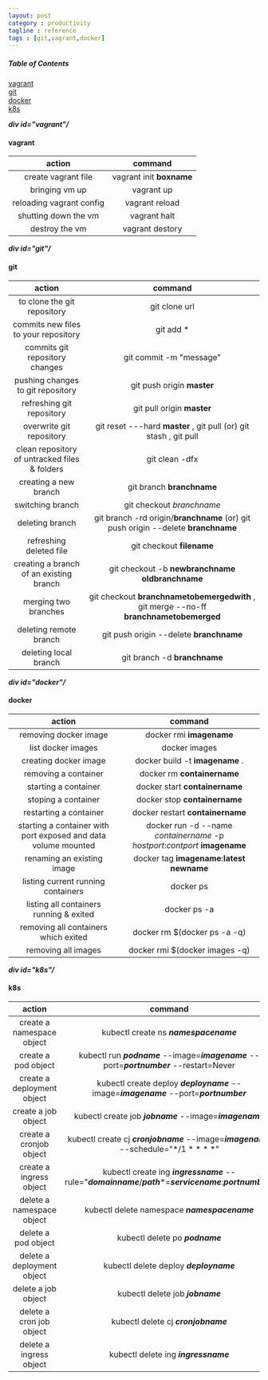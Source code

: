 ```yaml
---
layout: post
category : productivity
tagline : reference
tags : [git,vagrant,docker]
---
```


##### Table of Contents  
[vagrant](#vagrant)  
[git](#git)  
[docker](#docker)  
[k8s](#k8s)  


***div id="vagrant"/***
#### vagrant

action|command|
:---:|:---:|
create vagrant file|vagrant init **boxname**|
bringing vm up|vagrant up|
reloading vagrant config|vagrant reload|
shutting down the vm|vagrant halt|
destroy the vm|vagrant destory|

***div id="git"/***
#### git

action|command|
:----:|:----:|
to clone the git repository|git clone url|
commits new files to your repository|git add *|
commits git repository changes|git commit -m "message"|
pushing changes to git repository|git push origin **master**|
refreshing git repository|git pull origin **master**|
overwrite git repository|git reset ---hard **master** , git pull (or) git stash , git pull|
clean repository of untracked files & folders|git clean -dfx|
creating a new branch| git branch **branchname**|
switching branch| git checkout *branchname*|
deleting branch| git branch -rd origin/**branchname** (or) git push origin --delete **branchname**|
refreshing deleted file| git checkout **filename**|
creating a branch of an existing branch| git checkout -b **newbranchname** **oldbranchname**|
merging two branches| git checkout **branchnametobemergedwith** , git merge --no-ff **branchnametobemerged** |
deleting remote branch| git push origin --delete **branchname**|
deleting local branch| git branch -d **branchname**|

***div id="docker"/***
#### docker

action|command|
:----:|:----:|
removing docker image|docker rmi **imagename**|
list docker images|docker images|
creating docker image|docker build -t **imagename** . |
removing a container|docker rm **containername** |
starting a container|docker start **containername** |
stoping a container|docker stop **containername** |
restarting a container|docker restart **containername** |
starting a container with port exposed and data volume mounted|docker run -d --name *containername* -p *hostport*:*contport* **imagename**|
renaming an existing image|docker tag **imagename**:**latest** **newname**|
listing current running containers|docker ps|
listing all containers running & exited | docker ps -a|
removing all containers which exited | docker rm $(docker ps -a -q)|
removing all images | docker rmi $(docker images -q)|

***div id="k8s"/***
#### k8s

action|command|
:----:|:----:|
create a namespace object | kubectl create ns ***namespacename***
create a pod object | kubectl run ***podname*** --image=***imagename*** --port=***portnumber*** --restart=Never
create a deployment object | kubectl create deploy ***deployname*** --image=***imagename*** --port=***portnumber***
create a job object | kubectl create job ***jobname*** --image=***imagename***
create a cronjob object | kubectl create cj ***cronjobname*** --image=***imagename*** --schedule="*/1 * * * *"
create a ingress object | kubectl create ing ***ingressname*** --rule="***domainname***/***path****=***servicename***:***portnumber***"
delete a namespace object| kubectl delete namespace ***namespacename***
delete a pod object | kubectl delete po ***podname***
delete a deployment object | kubectl delete deploy ***deployname***
delete a job object | kubectl delete job ***jobname***
delete a cron job object | kubectl delete cj ***cronjobname***
delete a ingress object | kubectl delete ing ***ingressname***

